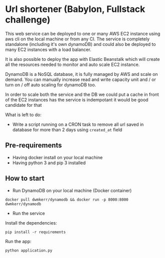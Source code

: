 # Url shortener (Babylon, Fullstack challenge)

This web service can be deployed to one or many AWS EC2 instance using aws cli on the local machine or from any CI. The service is completely standalone (including it's own dynamoDB) and could also be deployed to many EC2 instances with a load balancer.

It is also possible to deploy the app with Elastic Beanstalk which will create all the resources needed to monitor and auto scale EC2 instance.

DynamoDB is a NoSQL database, it is fully managed by AWS and scale on demand. You can manually increase read and write capacity unit and / or turn on / off auto scaling for dynamoDB too.

In order to scale both the service and the DB we could put a cache in front of the EC2 instances has the service is indempotant it would be good candidate for that

What is left to do:

- Write a script running on a CRON task to remove all url saved in database for more than 2 days using `created_at` field

## Pre-requirements

- Having docker install on your local machine
- Having python 3 and pip 3 installed

## How to start

- Run DynamoDB on your local machine (Docker container)

```
docker pull dwmkerr/dynamodb && docker run -p 8000:8000 dwmkerr/dynamodb
```

- Run the service

Install the dependencies:

```
pip install -r requirements
```

Run the app:

```
python application.py
```
